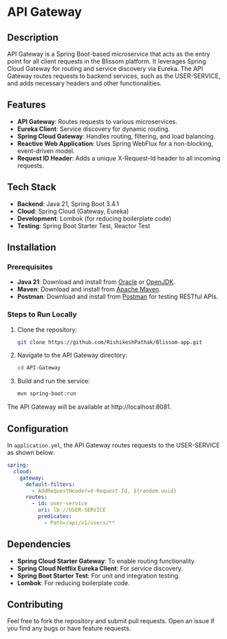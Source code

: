 # API Gateway

## Description
API Gateway is a Spring Boot-based microservice that acts as the entry point for all client requests in the Blissom platform. It leverages Spring Cloud Gateway for routing and service discovery via Eureka. The API Gateway routes requests to backend services, such as the USER-SERVICE, and adds necessary headers and other functionalities.

## Features
- **API Gateway**: Routes requests to various microservices.
- **Eureka Client**: Service discovery for dynamic routing.
- **Spring Cloud Gateway**: Handles routing, filtering, and load balancing.
- **Reactive Web Application**: Uses Spring WebFlux for a non-blocking, event-driven model.
- **Request ID Header**: Adds a unique X-Request-Id header to all incoming requests.

## Tech Stack
- **Backend**: Java 21, Spring Boot 3.4.1
- **Cloud**: Spring Cloud (Gateway, Eureka)
- **Development**: Lombok (for reducing boilerplate code)
- **Testing**: Spring Boot Starter Test, Reactor Test

## Installation

### Prerequisites
- **Java 21**: Download and install from [Oracle](https://www.oracle.com/java/technologies/javase-jdk21-downloads.html) or [OpenJDK](https://openjdk.org/projects/jdk/21/).
- **Maven**: Download and install from [Apache Maven](https://maven.apache.org/download.cgi).
- **Postman**: Download and install from [Postman](https://www.postman.com/downloads/) for testing RESTful APIs.

### Steps to Run Locally
1. Clone the repository:
    ```bash
    git clone https://github.com/RishikeshPathak/Blissom-app.git
    ```

2. Navigate to the API Gateway directory:
    ```bash
    cd API-Gateway
    ```

3. Build and run the service:
    ```bash
    mvn spring-boot:run
    ```

The API Gateway will be available at http://localhost:8081.

## Configuration

In `application.yml`, the API Gateway routes requests to the USER-SERVICE as shown below:

```yaml
spring:
  cloud:
    gateway:
      default-filters:
        - AddRequestHeader=X-Request-Id, ${random.uuid}
      routes:
        - id: user-service
          uri: lb://USER-SERVICE
          predicates:
            - Path=/api/v1/users/**
```

## Dependencies
- **Spring Cloud Starter Gateway**: To enable routing functionality.
- **Spring Cloud Netflix Eureka Client**: For service discovery.
- **Spring Boot Starter Test**: For unit and integration testing.
- **Lombok**: For reducing boilerplate code.

## Contributing
Feel free to fork the repository and submit pull requests. Open an issue if you find any bugs or have feature requests.

